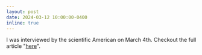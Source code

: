 ```yaml
---
layout: post
date: 2024-03-12 10:00:00-0400
inline: true
---
```


I was interviewed by the scientific American on March 4th. Checkout the full article "[here](https://www.scientificamerican.com/article/sora-openai-text-video-generator/)".

